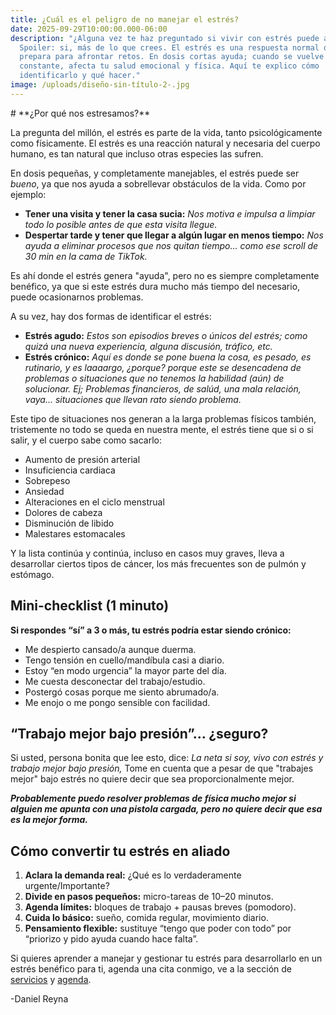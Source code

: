```yaml
---
title: ¿Cuál es el peligro de no manejar el estrés?
date: 2025-09-29T10:00:00.000-06:00
description: "¿Alguna vez te haz preguntado si vivir con estrés puede afectarte?
  Spoiler: si, más de lo que crees. El estrés es una respuesta normal que te
  prepara para afrontar retos. En dosis cortas ayuda; cuando se vuelve
  constante, afecta tu salud emocional y física. Aquí te explico cómo
  identificarlo y qué hacer."
image: /uploads/diseño-sin-título-2-.jpg
---
```

<div class="text-center">
# **¿Por qué nos estresamos?**
</div>

La pregunta del millón, el estrés es parte de la vida, tanto psicológicamente como físicamente. El estrés es una reacción natural y necesaria del cuerpo humano, es tan natural que incluso otras especies las sufren.

En dosis pequeñas, y completamente manejables, el estrés puede ser *bueno*, ya que nos ayuda a sobrellevar obstáculos de la vida. Como por ejemplo:

* **Tener una visita y tener la casa sucia:** *Nos motiva e impulsa a limpiar todo lo posible antes de que esta visita llegue.*
* **Despertar tarde y tener que llegar a algún lugar en menos tiempo:** *Nos ayuda a eliminar procesos que nos quitan tiempo... como ese scroll de 30 min en la cama de TikTok.*

Es ahí donde el estrés genera "ayuda", pero no es siempre completamente benéfico, ya que si este estrés dura mucho más tiempo del necesario, puede ocasionarnos problemas.

A su vez, hay dos formas de identificar el estrés:

* **Estrés agudo:** *Estos son episodios breves o únicos del estrés; como quizá una nueva experiencia, alguna discusión, tráfico, etc.*
* **Estrés crónico:** *Aquí es donde se pone buena la cosa, es pesado, es rutinario, y es laaaargo, ¿porque? porque este se desencadena de problemas o situaciones que no tenemos la habilidad (aún) de solucionar. Ej; Problemas financieros, de salúd, una mala relación, vaya... situaciones que llevan rato siendo problema.*

Este tipo de situaciones nos generan a la larga problemas físicos también, tristemente no todo se queda en nuestra mente, el estrés tiene que si o si salir, y el cuerpo sabe como sacarlo:

* Aumento de presión arterial
* Insuficiencia cardiaca 
* Sobrepeso
* Ansiedad
* Alteraciones en el ciclo menstrual
* Dolores de cabeza
* Disminución de libido
* Malestares estomacales

Y la lista continúa y continúa, incluso en casos muy graves, lleva a desarrollar ciertos tipos de cáncer, los más frecuentes son de pulmón y estómago.



## Mini-checklist (1 minuto)

**Si respondes “sí” a 3 o más, tu estrés podría estar siendo crónico:**

* Me despierto cansado/a aunque duerma.
* Tengo tensión en cuello/mandíbula casi a diario.
* Estoy “en modo urgencia” la mayor parte del día.
* Me cuesta desconectar del trabajo/estudio.
* Postergó cosas porque me siento abrumado/a.
* Me enojo o me pongo sensible con facilidad.



## “Trabajo mejor bajo presión”… ¿seguro?

Si usted, persona bonita que lee esto, dice: *La neta si soy, vivo con estrés y trabajo mejor bajo presión,* Tome en cuenta que a pesar de que "trabajes mejor" bajo estrés no quiere decir que sea proporcionalmente mejor.

***Probablemente puedo resolver problemas de física mucho mejor si alguien me apunta con una pistola cargada, pero no quiere decir que esa es la mejor forma.***



## Cómo convertir tu estrés en aliado

1. **Aclara la demanda real:** ¿Qué es lo verdaderamente urgente/Importante?
2. **Divide en pasos pequeños:** micro-tareas de 10–20 minutos.
3. **Agenda límites:** bloques de trabajo + pausas breves (pomodoro).
4. **Cuida lo básico:** sueño, comida regular, movimiento diario.
5. **Pensamiento flexible:** sustituye “tengo que poder con todo” por “priorizo y pido ayuda cuando hace falta”.



Si quieres aprender a manejar y gestionar tu estrés para desarrollarlo en un estrés benéfico para ti, agenda una cita conmigo, ve a la sección de [servicios](danielreyna.com/servicios) y [agenda](danielreyna.com/agenda).

\-Daniel Reyna
